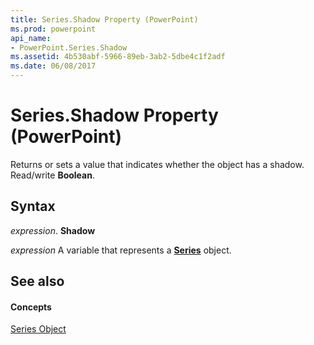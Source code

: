 ```yaml
---
title: Series.Shadow Property (PowerPoint)
ms.prod: powerpoint
api_name:
- PowerPoint.Series.Shadow
ms.assetid: 4b530abf-5966-89eb-3ab2-5dbe4c1f2adf
ms.date: 06/08/2017
---
```



# Series.Shadow Property (PowerPoint)

Returns or sets a value that indicates whether the object has a shadow. Read/write  **Boolean**.


## Syntax

 _expression_. **Shadow**

 _expression_ A variable that represents a **[Series](PowerPoint.Series.md)** object.


## See also


#### Concepts


[Series Object](PowerPoint.Series.md)

